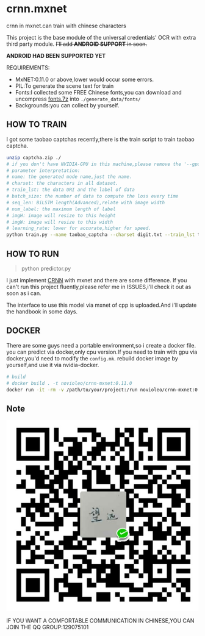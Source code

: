 # crnn.mxnet
crnn in mxnet.can train with chinese characters

This project is the base module of the universal credentials' OCR with extra third party module.
~~I'll add **ANDROID SUPPORT** in soon.~~

**ANDROID HAD BEEN SUPPORTED YET**

REQUIREMENTS:
- MxNET:0.11.0 or above,lower would occur some errors.
- PIL:To generate the scene text for train
- Fonts:I collected some FREE Chinese fonts,you can download and uncompress [fonts.7z](https://pan.baidu.com/s/1gfiq53P) into `./generate_data/fonts/`
- Backgrounds:you can collect by yourself.

## HOW TO TRAIN
I got some taobao captchas recently,there is the train script to train taobao captcha.
```bash
unzip captcha.zip ./
# if you don't have NVIDIA-GPU in this machine,please remove the '--gpu' parameter
# parameter interpretation:
# name: the generated mode name,just the name.
# charset: the characters in all dataset.
# train_lst: the data URI and the label of data
# batch_size: the number of data to compute the loss every time
# seq_len: BiLSTM length(Advanced),relate with image width
# num_label: the maximum length of label
# imgH: image will resize to this height
# imgW: image will resize to this width
# learning_rate: lower for accurate,higher for speed.
python train.py --name taobao_captcha --charset digit.txt --train_lst taobao_captcha.csv --batch_size 32 --seq_len 12 --num_label 6 --imgH 30 --imgW 100 --gpu --learning_rate 0.001
```

## HOW TO RUN
> python predictor.py


I just implement [CRNN](https://github.com/bgshih/crnn) with mxnet and there are some difference.
If you can't run this project fluently,please refer me in ISSUES,i'll check it out as soon as i can.

The interface to use this model via mxnet of cpp is uploaded.And i'll update the handbook in some days.

## DOCKER
There are some guys need a portable environment,so i create a docker file.
you can predict via docker,only cpu version.If you need to train with gpu via docker,you'd need to modify the `config.mk`.
rebuild docker image by yourself,and use it via nvidia-docker.

```bash
# build
# docker build . -t novioleo/crnn-mxnet:0.11.0 
docker run -it -rm -v /path/to/your/project:/run novioleo/crnn-mxnet:0.11.0 python
```


## Note

![微信求打赏|@center](./wechat_pay.jpg)

IF YOU WANT A COMFORTABLE COMMUNICATION IN CHINESE,YOU CAN JOIN THE QQ GROUP:129075101